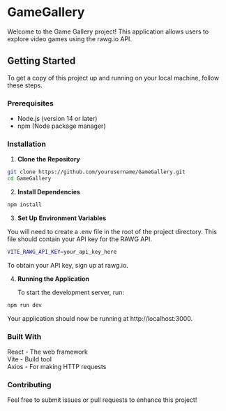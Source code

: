 ﻿# GameGallery

Welcome to the Game Gallery project! This application allows users to explore video games using the rawg.io API.

## Getting Started

To get a copy of this project up and running on your local machine, follow these steps.

### Prerequisites

- Node.js (version 14 or later)
- npm (Node package manager)

### Installation

1. **Clone the Repository**
  ```bash
  git clone https://github.com/yourusername/GameGallery.git
  cd GameGallery
  ```
    
2. **Install Dependencies**
  ```bash
  npm install
  ```
3. **Set Up Environment Variables**
  
  You will need to create a .env file in the root of the project directory. This file should contain your API key for the RAWG API.
  
  ```bash
  VITE_RAWG_API_KEY=your_api_key_here
  ```
  To obtain your API key, sign up at rawg.io.

4. **Running the Application**

   To start the development server, run:
  ```bash
  npm run dev
  ```
  Your application should now be running at http://localhost:3000.

### Built With
  React - The web framework  
  Vite - Build tool  
  Axios - For making HTTP requests  

### Contributing
  Feel free to submit issues or pull requests to enhance this project!

